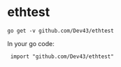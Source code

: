 # ethtest

`go get -v github.com/Dev43/ethtest`

In your go code:
``` golang
 import "github.com/Dev43/ethtest"
```
